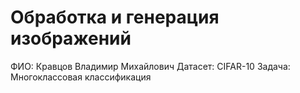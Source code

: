 # Обработка и генерация изображений

ФИО: Кравцов Владимир Михайлович
Датасет: CIFAR-10
Задача: Многоклассовая классификация